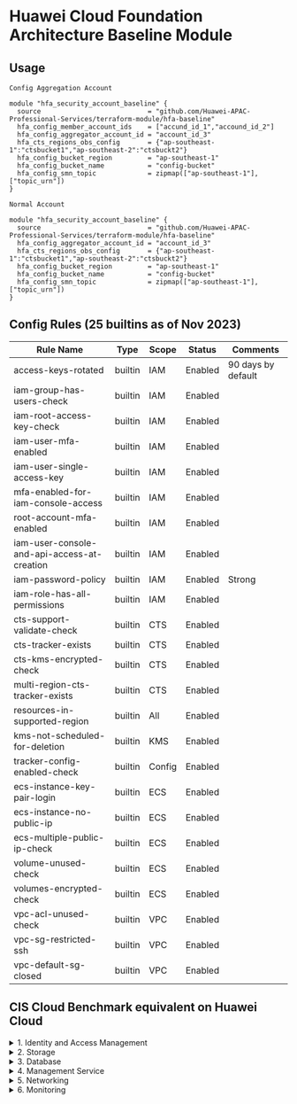 # Huawei Cloud Foundation Architecture Baseline Module

## Usage
`Config Aggregation Account`  

```hcl
module "hfa_security_account_baseline" {
  source                           = "github.com/Huawei-APAC-Professional-Services/terraform-module/hfa-baseline"
  hfa_config_member_account_ids    = ["accund_id_1","accound_id_2"]
  hfa_config_aggregator_account_id = "account_id_3"
  hfa_cts_regions_obs_config       = {"ap-southeast-1":"ctsbucket1","ap-southeast-2":"ctsbuckt2"}
  hfa_config_bucket_region         = "ap-southeast-1"
  hfa_config_bucket_name           = "config-bucket"
  hfa_config_smn_topic             = zipmap(["ap-southeast-1"], ["topic_urn"])
}
``` 

`Normal Account` 
```hcl
module "hfa_security_account_baseline" {
  source                           = "github.com/Huawei-APAC-Professional-Services/terraform-module/hfa-baseline"
  hfa_config_aggregator_account_id = "account_id_3"
  hfa_cts_regions_obs_config       = {"ap-southeast-1":"ctsbucket1","ap-southeast-2":"ctsbuckt2"}
  hfa_config_bucket_region         = "ap-southeast-1"
  hfa_config_bucket_name           = "config-bucket"
  hfa_config_smn_topic             = zipmap(["ap-southeast-1"], ["topic_urn"])
}
``` 

## Config Rules (25 builtins as of Nov 2023)
| Rule Name                                   | Type    | Scope  | Status  | Comments           |
|---------------------------------------------|---------|--------|---------|--------------------|
| access-keys-rotated                         | builtin | IAM    | Enabled | 90 days by default |
| iam-group-has-users-check                   | builtin | IAM    | Enabled |                    |
| iam-root-access-key-check                   | builtin | IAM    | Enabled |                    |
| iam-user-mfa-enabled                        | builtin | IAM    | Enabled |                    |
| iam-user-single-access-key                  | builtin | IAM    | Enabled |                    |
| mfa-enabled-for-iam-console-access          | builtin | IAM    | Enabled |                    |
| root-account-mfa-enabled                    | builtin | IAM    | Enabled |                    |
| iam-user-console-and-api-access-at-creation | builtin | IAM    | Enabled |                    |
| iam-password-policy                         | builtin | IAM    | Enabled | Strong             |
| iam-role-has-all-permissions                | builtin | IAM    | Enabled |                    |
| cts-support-validate-check                  | builtin | CTS    | Enabled |                    |
| cts-tracker-exists                          | builtin | CTS    | Enabled |                    |
| cts-kms-encrypted-check                     | builtin | CTS    | Enabled |                    |
| multi-region-cts-tracker-exists             | builtin | CTS    | Enabled |                    |
| resources-in-supported-region               | builtin | All    | Enabled |                    |
| kms-not-scheduled-for-deletion              | builtin | KMS    | Enabled |                    |
| tracker-config-enabled-check                | builtin | Config | Enabled |                    |
| ecs-instance-key-pair-login                 | builtin | ECS    | Enabled |                    |
| ecs-instance-no-public-ip                   | builtin | ECS    | Enabled |                    |
| ecs-multiple-public-ip-check                | builtin | ECS    | Enabled |                    |
| volume-unused-check                         | builtin | ECS    | Enabled |                    |
| volumes-encrypted-check                     | builtin | ECS    | Enabled |                    |
| vpc-acl-unused-check                        | builtin | VPC    | Enabled |                    |
| vpc-sg-restricted-ssh                       | builtin | VPC    | Enabled |                    |
| vpc-default-sg-closed                       | builtin | VPC    | Enabled |                    |

## CIS Cloud Benchmark equivalent on Huawei Cloud

<details>

<summary>1. Identity and Access Management</summary>

This section contains recommendations for configuring identity and access management related options.

- [ ]  1.1 Maintain contact details [`Config`: :x:] [`CTS Key Events Notifications`: :x:] [`Automated`: :x:] 
         :bangbang: **Change Event is captured by CTS but not supported by Key Event Notifications and Config**
- [ ]  1.2 Ensure no 'root' user account access key exists [`Config`: :x:] [`CTS Key Events Notifications`: :white_check_mark:] [`Automated`: :x:] 
- [x]  1.3 Ensure MFA is enabled for the 'root' user account [`Config`: :white_check_mark:] [`CTS Key Events Notifications`: :white_check_mark:] [`Automated`: :x:]
- [ ]  1.4 Eliminate use of the 'root' user for administrative and daily tasks [`Config`: :x:] [`CTS Key Events Notifications`: :white_check_mark:] [`Automated`: :x:]
- [x]  1.5 Ensure IAM password policy requires strong password or minimum length of 14 or greater [`Config`: :white_check_mark:] [`CTS Key Events Notifications`: :white_check_mark:] [`Automated`: :white_check_mark:]
- [ ]  1.6 Ensure IAM password policy prevents password reuse [`Config`: :x:] [`CTS Key Events Notifications`: :white_check_mark:] [`Automated`: :white_check_mark:] [`Automated`: :x:]
- [x]  1.7 Ensure multi-factor authentication (MFA) is enabled for all IAM users that have a console password [`Config`: :white_check_mark:] [`CTS Key Events Notifications`: :white_check_mark:] [`Automated`: :x:]
- [ ]  1.8 Do not setup access keys during initial user setup for all IAM users that have a console password [`Config`: :white_check_mark:] [`CTS Key Events Notifications`: :x:] [`Automated`: :x:]
- [ ]  1.9 Ensure credentials unused for 45 days or greater are disabled [`Config`: :x:] [`CTS Key Events Notifications`: :x:] [`Automated`: :x:]
- [ ]  1.10 Ensure there is only one active access key available for any single IAM user with console access [`Config`: :white_check_mark:] [`CTS Key Events Notifications`: :x:] [`Automated`: :x:]
- [ ]  1.11 Ensure access keys are rotated every 90 days or less [`Config`: :white_check_mark:] [`CTS Key Events Notifications`: :x:] [`Automated`: :x:]
- [ ]  1.12 Ensure IAM Users Receive Permissions Only Through Groups [`Config`: :x:] [`CTS Key Events Notifications`: :x:] [`Automated`: :x:]
- [ ]  1.13 Ensure IAM policies that allow full "*:*" administrative privileges are not attached [`Config`: :white_check_mark:] [`CTS Key Events Notifications`: :x:] [`Automated`: :x:]
- [x] 1.14 Ensure hardware MFA is enabled for the 'root' user account [`Config`: :white_check_mark:] [`CTS Key Events Notifications`: :white_check_mark:] [`Automated`: :x:]
- [ ]  1.15 Ensure IAM users are managed centrally via identity federation or AWS Organizations for multi-account environments [`Config`: :x:] [`CTS Key Events Notifications`: :x:] [`Automated`: :x:]
</details>

<details>

<summary>2. Storage</summary>

This section contains recommendations for storage related services.

- [ ]  2.1 Ensure MFA Delete is enabled on OBS buckets [`Config`: :x:] [`CTS Key Events Notifications`: :white_check_mark:] [`Automated`: :white_check_mark:]  
           :information_source: ** Critial Operation Protection enabled**
- [ ]  2.2 Ensure that OBS Buckets are not public accessible [`Config`: :x:] [`CTS Key Events Notifications`: :x:] [`Automated`: :x:]
- [ ]  2.3 Ensure that encryption is enabled for SFS file systems [`Config`: :x:] [`CTS Key Events Notifications`: :x:] [`Automated`: :x:]
- [ ]  2.1 Ensure EBS Volume Encryption is Enabled in all Regions [`Config`: :white_check_mark:] [`CTS Key Events Notifications`: :x:] [`Automated`: :x:]

</details>


<details>
<summary>3. Database</summary>

- [ ]  3.1 Ensure that encryption-at-rest is enabled for RDS Instances [`Config`: :x:] [`CTS Key Events Notifications`:  :x:] [`Automated`: :x:]
- [ ]  3.1 Ensure Auto Minor Version Upgrade feature is Enabled for RDS Instances [`Config`: :x:] [`CTS Key Events Notifications`:  :x:] [`Automated`: :x:]
- [ ]  3.2 Ensure that public access is not given to RDS Instance [`Config`: :x:] [`CTS Key Events Notifications`:  :x:] [`Automated`: :x:]

</details>


<details>
<summary>4. Management Service</summary>
This section contains recommendations for management related services.

- [x]  4.1 Ensure CTS is enabled in all regions [`Config`: :white_check_mark:] [`CTS Key Events Notifications`: :white_check_mark:] [`Automated`: :white_check_mark:]
- [x]  4.2 Ensure CTS log file validation is enabled [`Config`: :white_check_mark:] [`CTS Key Events Notifications`: :white_check_mark:] [`Automated`: :white_check_mark:]
- [ ]  4.3 Ensure the OBS bucket used to store CTS logs is not publicly accessible [`Config`: :x:] [`CTS Key Events Notifications`: :x:] [`Automated`: :x:]
- [ ]  4.4 Ensure CloudTrail trails are integrated with LTS  [`Config`: :x:] [`CTS Key Events Notifications`: :x:] [`Automated`: :x:]
- [ ]  4.5 Ensure Config is enabled in all regions [`Config`: :white_check_mark:] [`CTS Key Events Notifications`: :white_check_mark:] [`Automated`: :white_check_mark:]
- [ ]  4.6 Ensure OBS bucket access logging is enabled on the CTS OBS bucket [`Config`: :x:] [`CTS Key Events Notifications`: :x:] [`Automated`: :x:]
- [ ]  4.7 Ensure CTS logs are encrypted at rest using KMS CMKs [`Config`: :x:] [`CTS Key Events Notifications`: :x:] [`Automated`: :x:]
- [ ]  4.8 Ensure rotation for customer created symmetric CMKs is enabled [`Config`: :x:] [`CTS Key Events Notifications`: :x:] [`Automated`: :x:]
- [ ]  4.9 Ensure VPC flow logging is enabled in all VPCs [`Config`: :x:] [`CTS Key Events Notifications`: :x:] [`Automated`: :x:]
- [ ]  4.10 Ensure that Object-level logging for write events is enabled for OBS bucket [`Config`: :x:] [`CTS Key Events Notifications`: :x:] [`Automated`: :x:]

</details>

<details>
<summary>5. Networking</summary>

- [ ]  5.1 Ensure no Network ACLs allow ingress from 0.0.0.0/0 to remote server administration ports [`Config`: :x:] [`CTS Key Events Notifications`:  :x:] [`Automated`: :x:]
- [ ]  5.2 Ensure no security groups allow ingress from 0.0.0.0/0 to remote server administration ports [`Config`: :x:] [`CTS Key Events Notifications`:  :x:] [`Automated`: :x:]
- [ ]  5.3 Ensure no security groups allow ingress from ::/0 to remote server administration ports [`Config`: :x:] [`CTS Key Events Notifications`:  :x:] [`Automated`: :x:]
- [ ]  5.4 Ensure no security groups allow ingress from ::/0 to remote server administration ports [`Config`: :x:] [`CTS Key Events Notifications`:  :x:] [`Automated`: :x:]
- [ ]  5.5 Ensure the default security group of every VPC restricts all traffic [`Config`: :x:] [`CTS Key Events Notifications`:  :x:] [`Automated`: :x:]

</details>

<details>
<summary>6. Monitoring</summary>

- [ ]  6.1 Ensure unauthorized API calls are monitored [`CTS Key Events Notifications`: :x:]
- [ ]  6.2 Ensure management console sign-in without MFA is monitored [`CTS Key Events Notifications`: :x:]
- [x]  6.3 Ensure usage of 'root' account is monitored [`CTS Key Events Notifications`: :white_check_mark:]
- [x]  6.4 Ensure IAM policy changes are monitored [`CTS Key Events Notifications`: :white_check_mark:]
- [x]  6.5 Ensure CTS configuration changes are monitored [`CTS Key Events Notifications`: :white_check_mark:]
- [ ]  6.6 Ensure Huawei Cloud Management Console authentication failures are monitored[`CTS Key Events Notifications`:  :x:]
- [x]  6.7 Ensure disabling or scheduled deletion of customer created CMKs is monitored [`CTS Key Events Notifications`:  :white_check_mark:]
- [x]  6.8 Ensure OBS bucket policy changes are monitored [`CTS Key Events Notifications`:  :white_check_mark:]
- [x]  6.9 Ensure Config configuration changes are monitored [`CTS Key Events Notifications`:  :white_check_mark:]
- [x]  6.10 Ensure security group changes are monitored[`CTS Key Events Notifications`:  :white_check_mark:]
- [x]  6.11 Ensure Network Access Control Lists (NACL) changes are monitored [`CTS Key Events Notifications`:  :white_check_mark:]
- [x]  6.12 Ensure route table changes are monitored [`CTS Key Events Notifications`:  :white_check_mark:]
- [x]  6.13 Ensure VPC changes are monitored [`CTS Key Events Notifications`:  :white_check_mark:]
- [x]  6.14 Ensure Organizations changes are monitored [`CTS Key Events Notifications`:  :white_check_mark:]
- [x]  6.15 Ensure Account information changes are monitored [`CTS Key Events Notifications`:  :white_check_mark:]

</details>